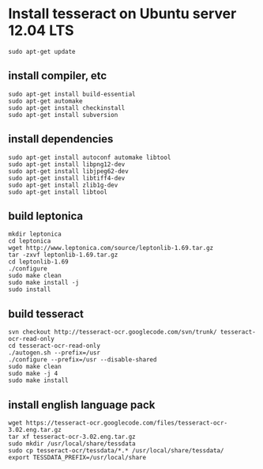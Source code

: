 # Install tesseract on Ubuntu server 12.04 LTS

    sudo apt-get update

## install compiler, etc

    sudo apt-get install build-essential
    sudo apt-get automake
    sudo apt-get install checkinstall
    sudo apt-get install subversion

## install dependencies

    sudo apt-get install autoconf automake libtool
    sudo apt-get install libpng12-dev
    sudo apt-get install libjpeg62-dev
    sudo apt-get install libtiff4-dev
    sudo apt-get install zlib1g-dev 
    sudo apt-get install libtool

## build leptonica
    
    mkdir leptonica
    cd leptonica
    wget http://www.leptonica.com/source/leptonlib-1.69.tar.gz
    tar -zxvf leptonlib-1.69.tar.gz
    cd leptonlib-1.69
    ./configure
    sudo make clean
    sudo make install -j
    sudo install
    

## build tesseract

    svn checkout http://tesseract-ocr.googlecode.com/svn/trunk/ tesseract-ocr-read-only
    cd tesseract-ocr-read-only
    ./autogen.sh --prefix=/usr
    ./configure --prefix=/usr --disable-shared
    sudo make clean 
    sudo make -j 4 
    sudo make install

## install english language pack

    wget https://tesseract-ocr.googlecode.com/files/tesseract-ocr-3.02.eng.tar.gz
    tar xf tesseract-ocr-3.02.eng.tar.gz
    sudo mkdir /usr/local/share/tessdata
    sudo cp tesseract-ocr/tessdata/*.* /usr/local/share/tessdata/
    export TESSDATA_PREFIX=/usr/local/share
